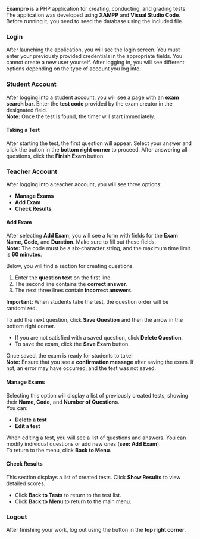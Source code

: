 **Exampro** is a PHP application for creating, conducting, and grading tests. The application was developed using **XAMPP** and **Visual Studio Code**. Before running it, you need to seed the database using the included file.  

### **Login**  
After launching the application, you will see the login screen. You must enter your previously provided credentials in the appropriate fields. You cannot create a new user yourself. After logging in, you will see different options depending on the type of account you log into.  

### **Student Account**  
After logging into a student account, you will see a page with an **exam search bar**. Enter the **test code** provided by the exam creator in the designated field.  
**Note:** Once the test is found, the timer will start immediately.  

#### **Taking a Test**  
After starting the test, the first question will appear. Select your answer and click the button in the **bottom right corner** to proceed. After answering all questions, click the **Finish Exam** button.  

### **Teacher Account**  
After logging into a teacher account, you will see three options:  
- **Manage Exams**  
- **Add Exam**  
- **Check Results**  

#### **Add Exam**  
After selecting **Add Exam**, you will see a form with fields for the **Exam Name, Code,** and **Duration**. Make sure to fill out these fields.  
**Note:** The code must be a six-character string, and the maximum time limit is **60 minutes**.  

Below, you will find a section for creating questions.  
1. Enter the **question text** on the first line.  
2. The second line contains the **correct answer**.  
3. The next three lines contain **incorrect answers**.  

**Important:** When students take the test, the question order will be randomized.  

To add the next question, click **Save Question** and then the arrow in the bottom right corner.  
- If you are not satisfied with a saved question, click **Delete Question**.  
- To save the exam, click the **Save Exam** button.  

Once saved, the exam is ready for students to take!  
**Note:** Ensure that you see a **confirmation message** after saving the exam. If not, an error may have occurred, and the test was not saved.  

#### **Manage Exams**  
Selecting this option will display a list of previously created tests, showing their **Name, Code,** and **Number of Questions**.  
You can:  
- **Delete a test**  
- **Edit a test**  

When editing a test, you will see a list of questions and answers. You can modify individual questions or add new ones (**see: Add Exam**).  
To return to the menu, click **Back to Menu**.  

#### **Check Results**  
This section displays a list of created tests. Click **Show Results** to view detailed scores.  
- Click **Back to Tests** to return to the test list.  
- Click **Back to Menu** to return to the main menu.  

### **Logout**  
After finishing your work, log out using the button in the **top right corner**.
